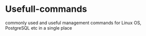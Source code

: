# Usefull-commands
commonly used and useful management commands for Linux OS, PostgreSQL etc in a single place
